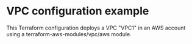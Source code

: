 # VPC configuration example

This Terraform configuration deploys a VPC "VPC1" in an AWS account
using a terraform-aws-modules/vpc/aws module.